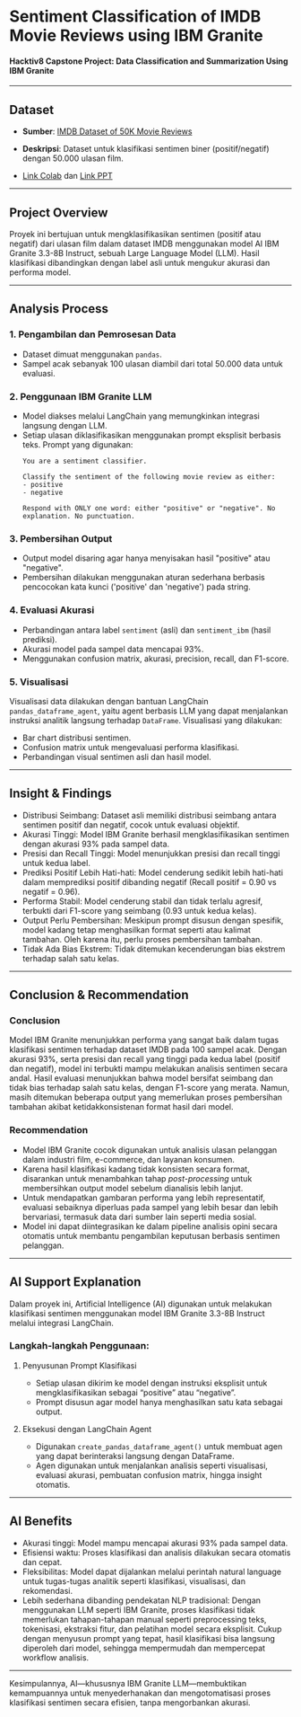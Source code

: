 # Sentiment Classification of IMDB Movie Reviews using IBM Granite 

#### Hacktiv8 Capstone Project: Data Classification and Summarization Using IBM Granite

---

## Dataset

- **Sumber**: [IMDB Dataset of 50K Movie Reviews](https://www.kaggle.com/datasets/lakshmi25npathi/imdb-dataset-of-50k-movie-reviews)

- **Deskripsi**: Dataset untuk klasifikasi sentimen biner (positif/negatif) dengan 50.000 ulasan film.
- [Link Colab](https://colab.research.google.com/drive/1IkPIArdamVR-KEuibIrAahxjfqAFtQPs?usp=sharing) dan [Link PPT](https://www.canva.com/design/DAGuzsVr5KY/6aJeFhWEJREEoFVXK95tMQ/view?utm_content=DAGuzsVr5KY&utm_campaign=designshare&utm_medium=link2&utm_source=uniquelinks&utlId=hcb63847c3b)

---

## Project Overview

Proyek ini bertujuan untuk mengklasifikasikan sentimen (positif atau negatif) dari ulasan film dalam dataset IMDB menggunakan model AI IBM Granite 3.3-8B Instruct, sebuah Large Language Model (LLM). Hasil klasifikasi dibandingkan dengan label asli untuk mengukur akurasi dan performa model.

---

## Analysis Process

### 1. Pengambilan dan Pemrosesan Data
- Dataset dimuat menggunakan `pandas`.
- Sampel acak sebanyak 100 ulasan diambil dari total 50.000 data untuk evaluasi.

### 2. Penggunaan IBM Granite LLM
- Model diakses melalui LangChain yang memungkinkan integrasi langsung dengan LLM.
- Setiap ulasan diklasifikasikan menggunakan prompt eksplisit berbasis teks.
  Prompt yang digunakan:
  ```
  You are a sentiment classifier.
  
  Classify the sentiment of the following movie review as either:
  - positive
  - negative
  
  Respond with ONLY one word: either "positive" or "negative". No explanation. No punctuation.
  ```


### 3. Pembersihan Output
- Output model disaring agar hanya menyisakan hasil "positive" atau "negative".
- Pembersihan dilakukan menggunakan aturan sederhana berbasis pencocokan kata kunci ('positive' dan 'negative') pada string.

### 4. Evaluasi Akurasi
- Perbandingan antara label `sentiment` (asli) dan `sentiment_ibm` (hasil prediksi).
- Akurasi model pada sampel data mencapai 93%.
- Menggunakan confusion matrix, akurasi, precision, recall, dan F1-score.
  
### 5. Visualisasi
Visualisasi data dilakukan dengan bantuan LangChain `pandas_dataframe_agent`, yaitu agent berbasis LLM yang dapat menjalankan instruksi analitik langsung terhadap `DataFrame`. Visualisasi yang dilakukan:
- Bar chart distribusi sentimen.
- Confusion matrix untuk mengevaluasi performa klasifikasi.
- Perbandingan visual sentimen asli dan hasil model.

---

## Insight & Findings

- Distribusi Seimbang: Dataset asli memiliki distribusi seimbang antara sentimen positif dan negatif, cocok untuk evaluasi objektif.
- Akurasi Tinggi: Model IBM Granite berhasil mengklasifikasikan sentimen dengan akurasi 93% pada sampel data.
- Presisi dan Recall Tinggi: Model menunjukkan presisi dan recall tinggi untuk kedua label.
- Prediksi Positif Lebih Hati-hati: Model cenderung sedikit lebih hati-hati dalam memprediksi positif dibanding negatif (Recall positif = 0.90 vs negatif = 0.96).
- Performa Stabil: Model cenderung stabil dan tidak terlalu agresif, terbukti dari F1-score yang seimbang (0.93 untuk kedua kelas).
- Output Perlu Pembersihan: Meskipun prompt disusun dengan spesifik, model kadang tetap menghasilkan format seperti <positive> atau kalimat tambahan. Oleh karena itu, perlu proses pembersihan tambahan.
- Tidak Ada Bias Ekstrem: Tidak ditemukan kecenderungan bias ekstrem terhadap salah satu kelas.

---

## Conclusion & Recommendation

### Conclusion

Model IBM Granite menunjukkan performa yang sangat baik dalam tugas klasifikasi sentimen terhadap dataset IMDB pada 100 sampel acak. Dengan akurasi 93%, serta presisi dan recall yang tinggi pada kedua label (positif dan negatif), model ini terbukti mampu melakukan analisis sentimen secara andal. Hasil evaluasi menunjukkan bahwa model bersifat seimbang dan tidak bias terhadap salah satu kelas, dengan F1-score yang merata. Namun, masih ditemukan beberapa output yang memerlukan proses pembersihan tambahan akibat ketidakkonsistenan format hasil dari model.

### Recommendation

- Model IBM Granite cocok digunakan untuk analisis ulasan pelanggan dalam industri film, e-commerce, dan layanan konsumen.
- Karena hasil klasifikasi kadang tidak konsisten secara format, disarankan untuk menambahkan tahap *post-processing* untuk membersihkan output model sebelum dianalisis lebih lanjut.
- Untuk mendapatkan gambaran performa yang lebih representatif, evaluasi sebaiknya diperluas pada sampel yang lebih besar dan lebih bervariasi, termasuk data dari sumber lain seperti media sosial.
- Model ini dapat diintegrasikan ke dalam pipeline analisis opini secara otomatis untuk membantu pengambilan keputusan berbasis sentimen pelanggan.

---

## AI Support Explanation

Dalam proyek ini, Artificial Intelligence (AI) digunakan untuk melakukan klasifikasi sentimen menggunakan model IBM Granite 3.3-8B Instruct melalui integrasi LangChain.

### Langkah-langkah Penggunaan:

1. Penyusunan Prompt Klasifikasi
   - Setiap ulasan dikirim ke model dengan instruksi eksplisit untuk mengklasifikasikan sebagai “positive” atau “negative”.
   - Prompt disusun agar model hanya menghasilkan satu kata sebagai output.

2. Eksekusi dengan LangChain Agent
   - Digunakan `create_pandas_dataframe_agent()` untuk membuat agen yang dapat berinteraksi langsung dengan DataFrame.
   - Agen digunakan untuk menjalankan analisis seperti visualisasi, evaluasi akurasi, pembuatan confusion matrix, hingga insight otomatis.

---

## AI Benefits

- Akurasi tinggi: Model mampu mencapai akurasi 93% pada sampel data.
- Efisiensi waktu: Proses klasifikasi dan analisis dilakukan secara otomatis dan cepat.
- Fleksibilitas: Model dapat dijalankan melalui perintah natural language untuk tugas-tugas analitik seperti klasifikasi, visualisasi, dan rekomendasi.
- Lebih sederhana dibanding pendekatan NLP tradisional: Dengan menggunakan LLM seperti IBM Granite, proses klasifikasi tidak memerlukan tahapan-tahapan manual seperti preprocessing teks, tokenisasi, ekstraksi fitur, dan pelatihan model secara eksplisit. Cukup dengan menyusun prompt yang tepat, hasil klasifikasi bisa langsung diperoleh dari model, sehingga mempermudah dan mempercepat workflow analisis.
---

Kesimpulannya, AI—khususnya IBM Granite LLM—membuktikan kemampuannya untuk menyederhanakan dan mengotomatisasi proses klasifikasi sentimen secara efisien, tanpa mengorbankan akurasi.
